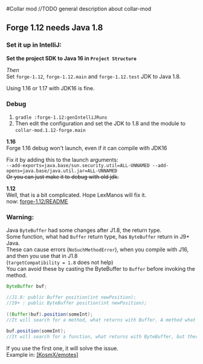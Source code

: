 #Collar mod
//TODO general description about collar-mod

## Forge 1.12 needs Java 1.8
### Set it up in IntelliJ:  

**Set the project SDK to Java 16 in `Project Structure`**

*Then*  
Set `forge-1.12`, `forge-1.12.main` and `forge-1.12.test` JDK to Java 1.8.


Using 1.16 or 1.17 with JDK16 is fine.

### Debug

1. `gradle :forge-1.12:genIntelliJRuns`  
2. Then edit the configuration and set the JDK to 1.8 and the module to `collar-mod.1.12-forge.main`
  
**1.16**  
Forge 1.16 debug won't launch, even if it can compile with JDK16  
  
Fix it by adding this to the launch arguments:  
`--add-exports=java.base/sun.security.util=ALL-UNNAMED --add-opens=java.base/java.util.jar=ALL-UNNAMED`  
~~Or you can just make it to debug with old jdk.~~  

**1.12**  
Well, that is a bit complicated. Hope LexManos will fix it.  
now: [forge-1.12/README](/forge-1.12/README.md)

### Warning:    
Java `ByteBuffer` had some changes after J1.8, the return type.  
Some function, what had `Buffer` return type, has `ByteBuffer` return in J9+ Java.  
These can cause errors (`NoSuchMethodError`), when you compile with J16, and then you use that in J1.8  
(`targetCompatibility = 1.8` does not help)  
You can avoid these by casting the ByteBuffer to `Buffer` before invoking the method.
```java
ByteBuffer buf;

//J1.8: public Buffer position(int newPosition);
//19+ : public ByteBuffer position(int newPosition);
        
((Buffer)buf).position(someInt); 
//It will search for a method, what returns with Buffer. A method what returns with ByteBuffer will be accepted.
        
buf.position(someInt);
//It will search for a function, what returns with ByteBuffer, but there is only one, what returns with Buffer.
```
If you use the first one, it will solve the issue.  
Example in: [[KosmX/emotes]](https://github.com/KosmX/emotes/blob/1911036abcb30b67de4b3cc2609e6414f33d766a/emotesCommon/src/main/java/io/github/kosmx/emotes/common/network/objects/EmoteDataPacket.java#L122)